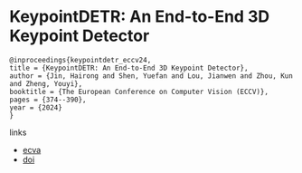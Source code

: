 # KeypointDETR: An End-to-End 3D Keypoint Detector

```
@inproceedings{keypointdetr_eccv24,
title = {KeypointDETR: An End-to-End 3D Keypoint Detector},
author = {Jin, Hairong and Shen, Yuefan and Lou, Jianwen and Zhou, Kun and Zheng, Youyi},
booktitle = {The European Conference on Computer Vision (ECCV)},
pages = {374--390},
year = {2024}
}
```

links
- [ecva](https://www.ecva.net/papers/eccv_2024/papers_ECCV/html/9481_ECCV_2024_paper.php)
- [doi](https://link.springer.com/chapter/10.1007/978-3-031-72904-1_22)
